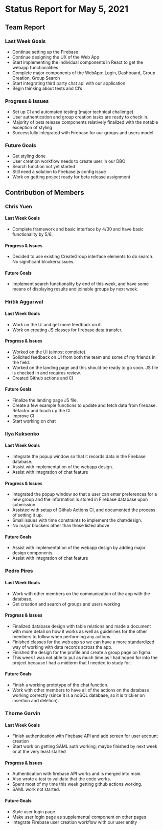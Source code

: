 # Status Report for May 5, 2021

## Team Report

### Last Week Goals

- Continue setting up the Firebase
- Continue designing the UX of the Web App
- Start implementing the individual components in React to get the webapp
  functionalities
- Complete major components of the WebApp: Login, Dashboard, Group Creation,
  Group Search
- Start integrating third party chat api with our application
- Begin thinking about tests and CI’s

### Progress & Issues

- Set up CI and automated testing (major technical challenge)
- User authentication and group creation tasks are ready to check in.
- Majority of beta release components relatively finalized with the notable
  exception of styling
- Successfully integrated with Firebase for our groups and users model

### Future Goals

- Get styling done
- User creation workflow needs to create user in our DBO
- Search function not yet started
- Still need a solution to Firebase.js config issue
- Work on getting project ready for beta release assignment

## Contribution of Members

### Chris Yuen

#### Last Week Goals

- Complete framework and basic interface by 4/30 and have basic functionality by
  5/6.

#### Progress & Issues

- Decided to use existing CreateGroup interface elements to do search. No
  significant blockers/issues.

#### Future Goals

- Implement search functionality by end of this week, and have some means of
  displaying results and joinable groups by next week.

### Hritik Aggarwal

#### Last Week Goals

- Work on the UI and get more feedback on it.
- Work on creating JS classes for firebase data transfer.

#### Progress & Issues

- Worked on the UI (almost complete).
- Solicited feedback on UI from both the team and some of my friends in the
  field.
- Worked on the landing page and this should be ready to go soon. JS file is
  checked in and requires review.
- Created Github actions and CI

#### Future Goals

- Finalize the landing page JS file.
- Create a few example functions to update and fetch data from firebase.
  Refactor and touch up the Cl.
- Improve CI
- Start working on chat

### Ilya Kuksenko

#### Last Week Goals

- Integrate the popup window so that it records data in the Firebase database.
- Assist with implementation of the webapp design.
- Assist with integration of chat feature

#### Progress & Issues

- Integrated the popup window so that a user can enter preferences for a new
  group and the information is stored in Firebase database upon submission.
- Assisted with setup of Github Actions CI, and documented the process of
  setting it up.
- Small issues with time constraints to implement the chat/design.
- No major blockers other than those listed above

#### Future Goals

- Assist with implementation of the webapp design by adding major design
  components.
- Assist with integration of chat feature

### Pedro Pires

#### Last Week Goals

- Work with other members on the communication of the app with the database.
- Get creation and search of groups and users working

#### Progress & Issues

- Finalized database design with table relations and made a document with more
  detail on how it works as well as guidelines for the other members to follow
  when performing any actions.
- Finished classes for the web app so we can have a more standardized way of
  working with data records across the app.
- Finished the design for the profile and create a group page on figma.
- This week I was not able to put as much time as I had hoped for into the
  project because I had a midterm that I needed to study for.

#### Future Goals

- Finish a working prototype of the chat function.
- Work with other members to have all of the actions on the database working
  correctly (since it is a noSQL database, so it is trickier on insertion and
  deletion).

### Thorne Garvin

#### Last Week Goals

- Finish authentication with Firebase API and add screen for user account
  creation
- Start work on getting SAML auth working; maybe finished by next week or at the
  very least started

#### Progress & Issues

- Authentication with firebase API works and is merged into main.
- Also wrote a test to validate that the code works.
- Spent most of my time this week getting github actions working.
- SAML work not started.

#### Future Goals

- Style user login page
- Make user login page as supplemental component on other pages
- Integrate Firebase user creation workflow with our user entity
